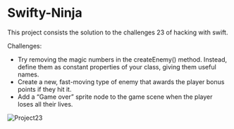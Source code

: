 # Swifty-Ninja
This project consists the solution to the challenges 23 of  hacking with swift.

  Challenges:
  - Try removing the magic numbers in the createEnemy() method. Instead, define them as constant properties of your class, giving them useful names.
  - Create a new, fast-moving type of enemy that awards the player bonus points if they hit it.
  - Add a “Game over” sprite node to the game scene when the player loses all their lives.


![Project23](https://user-images.githubusercontent.com/52813885/94328336-679fe000-ffd1-11ea-9200-b4bf42ab45bc.gif)

